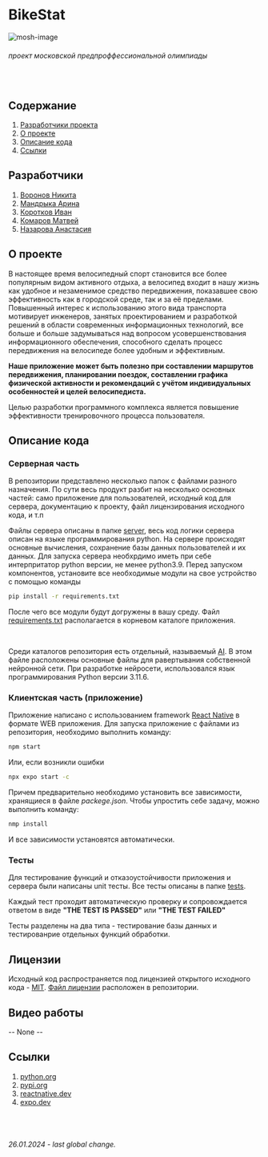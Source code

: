 # BikeStat


![mosh-image](https://predprof.olimpiada.ru/images/logo-predporf.svg)


###### проект московской предпроффессиональной олимпиады

<br>

## Содержание

1. [Разработчики проекта](README.md#разработчики)
2. [О проекте](README.md#о-проекте)
3. [Описание кода](README.md#описание-кода)
4. [Ссылки](README.md#ссылки)


## Разработчики

1. [Воронов Никита](https://github.com/voronov-nikita)
2. [Мандрыка Арина](https://github.com/mandrykarina)
3. [Коротков Иван](https://github.com/lolllp3d)
4. [Комаров Матвей](https://github.com/matvey754)
5. [Назарова Анастасия](https://github.com/Anastasia67890)


## О проекте

В настоящее время велосипедный спорт становится все более
популярным видом активного отдыха, а велосипед входит в нашу жизнь
как удобное и незаменимое средство передвижения, показавшее свою
эффективность как в городской среде, так и за её пределами. Повышенный
интерес к использованию этого вида транспорта мотивирует инженеров,
занятых проектированием и разработкой решений в области современных
информационных технологий, все больше и больше задумываться над
вопросом усовершенствования информационного обеспечения,
способного сделать процесс передвижения на велосипеде более удобным и
эффективным.

**Наше приложение может быть полезно при составлении маршрутов
передвижения, планировании поездок, составлении графика физической
активности и рекомендаций с учётом индивидуальных особенностей и
целей велосипедиста.**

Целью разработки программного комплекса является повышение
эффективности тренировочного процесса пользователя.


## Описание кода

### Серверная часть

В репозитории представлено несколько папок с файлами разного назначения. По сути весь 
продукт разбит на несколько основных частей: само приложение для пользователей, исходный код для сервера, документацию к проекту, файл лицензирования исходного кода, и т.п

Файлы сервера описаны в папке [server](/server/), весь код логики сервера описан на 
языке программирования python. На сервере происходят основные вычисления, сохранение базы данных пользователей и их данных. Для запуска сервера необхрдимо иметь при себе интерпритатор python версии, не менее python3.9. Перед запуском компонентов, установите все необходимые модули на свое устройство с помощью команды

```bash
pip install -r requirements.txt
```

После чего все модули будут догружены в вашу среду. Файл [requirements.txt](./requirements.txt) располагается в корневом каталоге приложения.


<br>


Среди каталогов репозитория есть отдельный, называемый [AI](./AI/). В этом файле расположены основные файлы для равертывания собственной нейронной сети. При разработке нейросети, использовался язык программирования Python версии 3.11.6.




### Клиентская часть (приложение)

Приложение написано с использованием framework [React Native](https://reactnative.dev/) в формате WEB приложения. Для запуска приложение с файлами из репозитория, необходимо выполнить команду:

```bash
npm start
```

Или, если возникли ошибки

```bash
npx expo start -с
```

Причем предварительно необходимо установить все зависимости, хранящиеся в файле *packege.json*. Чтобы упростить себе задачу, можно выполнить команду:

```bash
nmp install
```

И все зависимости установятся автоматически. 

### Тесты

Для тестирование функций и отказоустойчивости приложения и сервера были написаны unit тесты. Все тесты описаны в папке [tests](/tests/).

Каждый тест проходит автоматическую проверку и сопровождается ответом в виде **"THE TEST IS PASSED"** или **"THE TEST FAILED"**

Тесты разделены на два типа - тестирование базы данных и тестированрие отдельных функций обработки.



## Лицензии

Исходный код распространяется под лицензией открытого исходного кода - [MIT](https://ru.wikipedia.org/wiki/Лицензия_MIT).
[Файл лицензии](/LICENSE) расположен в репозитории.


## Видео работы 

-- None --

## Ссылки

1. [python.org](https://python.org)
2. [pypi.org](https://pypi.org/)
3. [reactnative.dev](https://reactnative.dev/)
4. [expo.dev](https://expo.dev/)


<br><br>

###### 26.01.2024 - last global change.